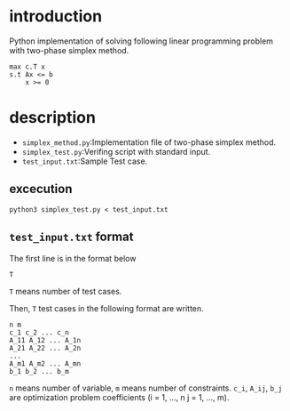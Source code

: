 # introduction
Python implementation of solving following linear programming problem with two-phase simplex method.

```
max c.T x
s.t Ax <= b
    x >= 0
```

# description
- `simplex_method.py`:Implementation file of two-phase simplex method.
- `simplex_test.py`:Verifing script with standard input.
- `test_input.txt`:Sample Test case.

## excecution
```
python3 simplex_test.py < test_input.txt
```

## `test_input.txt` format
The first line is in the format below

```
T
```
`T` means number of test cases.

Then,  `T` test cases in the following format are written.
```
n m
c_1 c_2 ... c_n
A_11 A_12 ... A_1n
A_21 A_22 ... A_2n
...
A_m1 A_m2 ... A_mn
b_1 b_2 ... b_m
```

`n` means number of variable, `m` means number of constraints.
`c_i`, `A_ij`, `b_j` are optimization problem coefficients (i = 1, ..., n j = 1, ..., m).